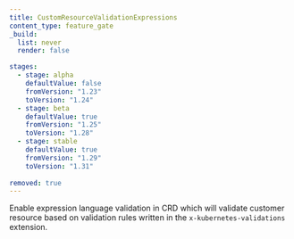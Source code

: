 ```yaml
---
title: CustomResourceValidationExpressions
content_type: feature_gate
_build:
  list: never
  render: false

stages:
  - stage: alpha 
    defaultValue: false
    fromVersion: "1.23"
    toVersion: "1.24"
  - stage: beta
    defaultValue: true
    fromVersion: "1.25"  
    toVersion: "1.28" 
  - stage: stable
    defaultValue: true
    fromVersion: "1.29"
    toVersion: "1.31"
    
removed: true 
---
```

Enable expression language validation in CRD
which will validate customer resource based on validation rules written in
the `x-kubernetes-validations` extension.
